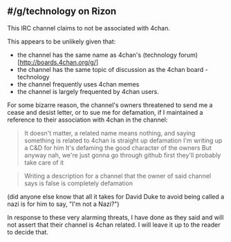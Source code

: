 ## #/g/technology on Rizon

This IRC channel claims to not be associated with 4chan.

This appears to be unlikely given that:
 * the channel has the same name as 4chan's 
   (technology forum)[http://boards.4chan.org/g/]
 * the channel has the same topic of discussion as the 4chan board - technology
 * the channel frequently uses 4chan memes
 * the channel is largely frequented by 4chan users.

For some bizarre reason, the channel's owners threatened to send me a cease
and desist letter, or to sue me for defamation, if I maintained a reference
to their association with 4chan in the channel:

><witheld> It doesn't matter, a related name means nothing, and saying 
>something is related to 4chan is straight up defamation
><witheld> I'm writing up a C&D for him
><witheld> It's defaming the good character of the owners
><witheld> But anyway nah, we're just gonna go through github first
><witheld> they'll probably take care of it

><Uncled1023> Writing a description for a channel that the owner of said
 channel says is false is completely defamation

(did anyone else know that all it takes for David Duke to avoid being called
a nazi is for him to say, "I'm not a Nazi?")

In response to these very alarming threats, I have done as they said and
will not assert that their channel is 4chan related. I will leave it up to the
reader to decide that.